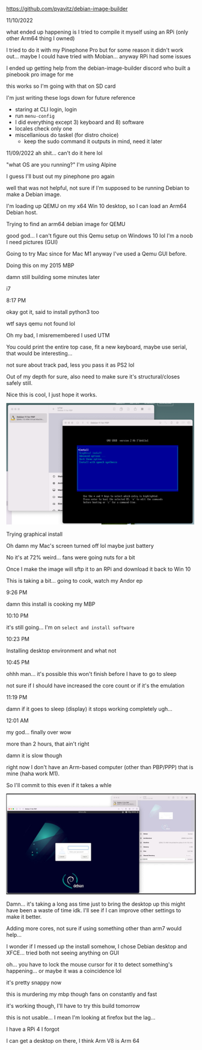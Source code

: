https://github.com/pyavitz/debian-image-builder

11/10/2022

what ended up happening is I tried to compile it myself using an RPi (only other Arm64 thing I owned)

I tried to do it with my Pinephone Pro but for some reason it didn't work out... maybe I could have tried with Mobian... anyway RPi had some issues

I ended up getting help from the debian-image-builder discord who built a pinebook pro image for me

this works so I'm going with that on SD card

I'm just writing these logs down for future reference

- staring at CLI login, login
- run `menu-config`
- I did everything except 3) keyboard and 8) software
- locales check only one
- miscellanious do taskel (for distro choice)
  - keep the sudo command it outputs in mind, need it later


11/09/2022
ah shit... can't do it here lol

"what OS are you running?" I'm using Alpine

I guess I'll bust out my pinephone pro again

well that was not helpful, not sure if I'm supposed to be running Debian to make a Debian image.

I'm loading up QEMU on my x64 Win 10 desktop, so I can load an Arm64 Debian host.

Trying to find an arm64 debian image for QEMU

good god... I can't figure out this Qemu setup on Windows 10 lol I'm a noob I need pictures (GUI)

Going to try Mac since for Mac M1 anyway I've used a Qemu GUI before.

Doing this on my 2015 MBP

damn still building some minutes later

i7

8:17 PM

okay got it, said to install python3 too

wtf says qemu not found lol

Oh my bad, I misremembered I used UTM

You could print the entire top case, fit a new keyboard, maybe use serial, that would be interesting...

not sure about track pad, less you pass it as PS2 lol

Out of my depth for sure, also need to make sure it's structural/closes safely still.

Nice this is cool, I just hope it works.

<img src="./utm-qemu.png" width="500"/>

Trying graphical install

Oh damn my Mac's screen turned off lol maybe just battery

No it's at 72% weird... fans were going nuts for a bit

Once I make the image will sftp it to an RPi and download it back to Win 10

This is taking a bit... going to cook, watch my Andor ep

9:26 PM

damn this install is cooking my MBP

10:10 PM

it's still going... I'm on `select and install software`

10:23 PM

Installing desktop environment and what not

10:45 PM

ohhh man... it's possible this won't finish before I have to go to sleep

not sure if I should have increased the core count or if it's the emulation

11:19 PM

damn if it goes to sleep (display) it stops working completely ugh...

12:01 AM

my god... finally over wow

more than 2 hours, that ain't right

damn it is slow though

right now I don't have an Arm-based computer (other than PBP/PPP) that is mine (haha work M1).

So I'll commit to this even if it takes a whle

<img src="./debian-arm-emulated-on-2015-mbp.JPG" width="800"/>

Damn... it's taking a long ass time just to bring the desktop up this might have been a waste of time idk. I'll see if I can improve other settings to make it better.

Adding more cores, not sure if using something other than arm7 would help...

I wonder if I messed up the install somehow, I chose Debian desktop and XFCE... tried both not seeing anything on GUI

oh... you have to lock the mouse cursor for it to detect something's happening... or maybe it was a coincidence lol

it's pretty snappy now

this is murdering my mbp though fans on constantly and fast

it's working though, I'll have to try this build tomorrow

this is not usable... I mean I'm looking at firefox but the lag...

I have a RPi 4 I forgot

I can get a desktop on there, I think Arm V8 is Arm 64
